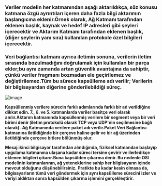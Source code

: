 ### Veriler modelin her katmanından aşağı aktarıldıkça, söz konusu katmana özgü ayrıntıları içeren daha fazla bilgi aktarımın başlangıcına eklenir.Örnek olarak, Ağ Katmanı tarafından eklenen başlık, kaynak ve hedef IP adresleri gibi şeyleri içerecektir ve Aktarım Katmanı tarafından eklenen başlık, (diğer şeylerin yanı sıra) kullanılan protokole özel bilgileri içerecektir.
### Veri bağlantısı katmanı ayrıca iletimin sonuna, verilerin iletim sırasında bozulmadığını doğrulamak için kullanılan bir parça ekler;bu aynı zamanda artan güvenlik avantajına da sahiptir, çünkü veriler fragmanı bozmadan ele geçirilemez ve değiştirilemez.Tüm bu sürece kapsülleme adı verilir; Verilerin bir bilgisayardan diğerine gönderilebildiği süreç.

![image](https://github.com/user-attachments/assets/8f198e1e-1ac8-494d-a6b7-c3e7b723b147)

**Kapsüllenmiş verilere sürecin farklı adımlarında farklı bir ad verildiğine dikkat edin. 7., 6. ve 5. katmanlarda veriler basitçe veri olarak anılır.Aktarım katmanında kapsüllenmiş verilere bir segment veya bir veri birimi denir (iletim protokolü olarak TCP veya UDP'nin seçilmesine bağlı olarak).**
**Ağ Katmanında verilere paket adı verilir.Paket Veri Bağlantısı katmanına iletildiğinde bir çerçeve haline gelir ve bir ağ üzerinden iletildiğinde çerçeve bitlere bölünmüş olur.**

**Mesaj ikinci bilgisayar tarafından alındığında, fiziksel katmandan başlayıp uygulama katmanına ulaşana kadar süreci tersine çevirir ve ilerledikçe eklenen bilgileri çıkarır.Buna kapsülden çıkarma denir. Bu nedenle OSI modelinin katmanlarının, ağ yeteneklerine sahip her bilgisayarın içinde mevcut olduğunu düşünebilirsiniz.**
**Pratikte bu kadar kesin olmasa da, bilgisayarların tümü veri göndermek için aynı kapsülleme sürecini izler ve veriyi aldıktan sonra kapsülden çıkarma işlemini gerçekleştirir.**

